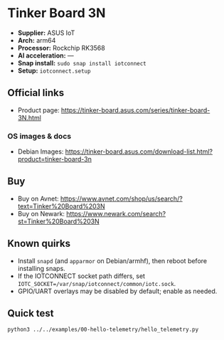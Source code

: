 # Tinker Board 3N

- **Supplier:** ASUS IoT
- **Arch:** arm64
- **Processor:** Rockchip RK3568
- **AI acceleration:** —
- **Snap install:** `sudo snap install iotconnect`
- **Setup:** `iotconnect.setup`

## Official links
- Product page: https://tinker-board.asus.com/series/tinker-board-3N.html

### OS images & docs
- Debian Images: https://tinker-board.asus.com/download-list.html?product=tinker-board-3n

## Buy
- Buy on Avnet: https://www.avnet.com/shop/us/search/?text=Tinker%20Board%203N
- Buy on Newark: https://www.newark.com/search?st=Tinker%20Board%203N

## Known quirks
- Install `snapd` (and `apparmor` on Debian/armhf), then reboot before installing snaps.
- If the IOTCONNECT socket path differs, set `IOTC_SOCKET=/var/snap/iotconnect/common/iotc.sock`.
- GPIO/UART overlays may be disabled by default; enable as needed.

## Quick test
```bash
python3 ../../examples/00-hello-telemetry/hello_telemetry.py
```
